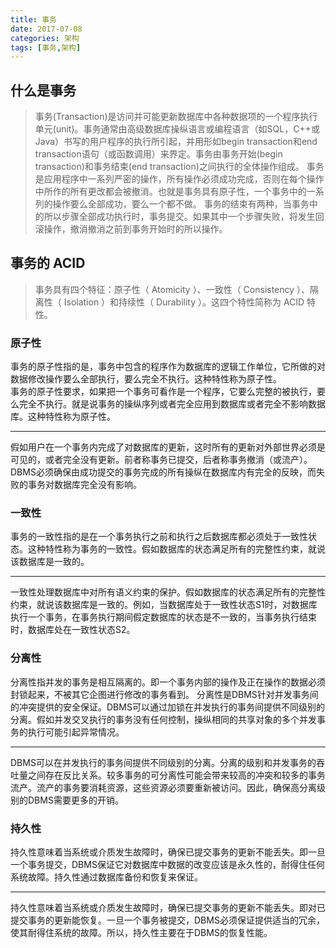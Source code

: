 ```yaml
---
title: 事务
date: 2017-07-08
categories: 架构
tags: [事务,架构]
---
```

## 什么是事务
>事务(Transaction)是访问并可能更新数据库中各种数据项的一个程序执行单元(unit)。事务通常由高级数据库操纵语言或编程语言（如SQL，C++或Java）书写的用户程序的执行所引起，并用形如begin transaction和end transaction语句（或函数调用）来界定。事务由事务开始(begin transaction)和事务结束(end transaction)之间执行的全体操作组成。
事务是应用程序中一系列严密的操作，所有操作必须成功完成，否则在每个操作中所作的所有更改都会被撤消。也就是事务具有原子性，一个事务中的一系列的操作要么全部成功，要么一个都不做。
事务的结束有两种，当事务中的所以步骤全部成功执行时，事务提交。如果其中一个步骤失败，将发生回滚操作，撤消撤消之前到事务开始时的所以操作。

## 事务的 ACID
>事务具有四个特征：原子性（ Atomicity ）、一致性（ Consistency ）、隔离性（ Isolation ）和持续性（ Durability ）。这四个特性简称为 ACID 特性。
### 原子性   
事务的原子性指的是，事务中包含的程序作为数据库的逻辑工作单位，它所做的对数据修改操作要么全部执行，要么完全不执行。这种特性称为原子性。   
事务的原子性要求，如果把一个事务可看作是一个程序，它要么完整的被执行，要么完全不执行。就是说事务的操纵序列或者完全应用到数据库或者完全不影响数据库。这种特性称为原子性。    
***
假如用户在一个事务内完成了对数据库的更新，这时所有的更新对外部世界必须是可见的，或者完全没有更新。前者称事务已提交，后者称事务撤消（或流产）。DBMS必须确保由成功提交的事务完成的所有操纵在数据库内有完全的反映，而失败的事务对数据库完全没有影响。
### 一致性      
事务的一致性指的是在一个事务执行之前和执行之后数据库都必须处于一致性状态。这种特性称为事务的一致性。假如数据库的状态满足所有的完整性约束，就说该数据库是一致的。
***
一致性处理数据库中对所有语义约束的保护。假如数据库的状态满足所有的完整性约束，就说该数据库是一致的。例如，当数据库处于一致性状态S1时，对数据库执行一个事务，在事务执行期间假定数据库的状态是不一致的，当事务执行结束时，数据库处在一致性状态S2。
### 分离性  
分离性指并发的事务是相互隔离的。即一个事务内部的操作及正在操作的数据必须封锁起来，不被其它企图进行修改的事务看到。    分离性是DBMS针对并发事务间的冲突提供的安全保证。DBMS可以通过加锁在并发执行的事务间提供不同级别的分离。假如并发交叉执行的事务没有任何控制，操纵相同的共享对象的多个并发事务的执行可能引起异常情况。
***
DBMS可以在并发执行的事务间提供不同级别的分离。分离的级别和并发事务的吞吐量之间存在反比关系。较多事务的可分离性可能会带来较高的冲突和较多的事务流产。流产的事务要消耗资源，这些资源必须要重新被访问。因此，确保高分离级别的DBMS需要更多的开销。
### 持久性  
持久性意味着当系统或介质发生故障时，确保已提交事务的更新不能丢失。即一旦一个事务提交，DBMS保证它对数据库中数据的改变应该是永久性的，耐得住任何系统故障。持久性通过数据库备份和恢复来保证。  
***
持久性意味着当系统或介质发生故障时，确保已提交事务的更新不能丢失。即对已提交事务的更新能恢复。一旦一个事务被提交，DBMS必须保证提供适当的冗余，使其耐得住系统的故障。所以，持久性主要在于DBMS的恢复性能。
